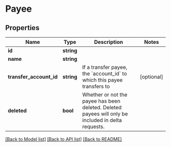 # Payee

## Properties
Name | Type | Description | Notes
------------ | ------------- | ------------- | -------------
**id** | **string** |  | 
**name** | **string** |  | 
**transfer_account_id** | **string** | If a transfer payee, the &#x60;account_id&#x60; to which this payee transfers to | [optional] 
**deleted** | **bool** | Whether or not the payee has been deleted.  Deleted payees will only be included in delta requests. | 

[[Back to Model list]](../README.md#documentation-for-models) [[Back to API list]](../README.md#documentation-for-api-endpoints) [[Back to README]](../README.md)


